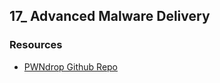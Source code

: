 ## 17_ Advanced Malware Delivery

### Resources
- [PWNdrop Github Repo](https://github.com/kgretzky/pwndrop)